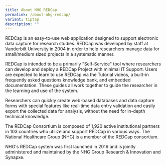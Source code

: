 ```yaml
---
title: About NHG REDCap
permalink: /about-nhg-redcap/
variant: tiptap
description: ""
---
```

<p>REDCap is an easy-to-use web application designed to support electronic
data capture for research studies. REDCap was developed by staff at Vanderbilt
University in 2004 in order to help researchers manage data for small/medium
sized projects in a systematic manner.</p>
<p>REDCap is intended to be a primarily "Self-Service" tool where researchers
can develop and deploy a REDCap Project with minimal IT Support. Users
are expected to learn to use REDCap via the Tutorial videos, a built-in
frequently asked questions knowledge bank, and embedded documentation.
These guides all work together to guide the researcher in the learning
and use of the system.</p>
<p>Researchers can quickly create web-based databases and data capture forms
with special features like real-time data entry validation and easily export
the collected data for analysis, without the need for in-depth technical
knowledge.</p>
<p>The REDCap Consortium is composed of 1,920 active institutional partners
in 103 countries who utilize and support REDCap in various ways. The National
Healthcare Group (NHG) is a member of the REDCap consortium.</p>
<p>NHG's REDCap system was first launched in 2016 and is jointly administered
and maintained by the NHG Group Research &amp; Innovation and Synapxe.</p>